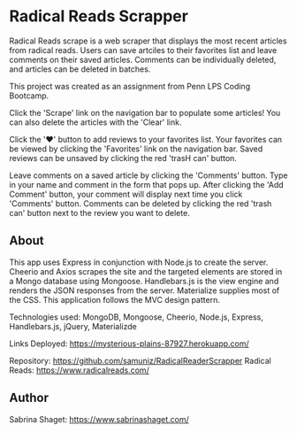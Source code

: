 # Radical Reads Scrapper

 Radical Reads scrape is a web scraper that displays the most recent articles from radical reads. Users can save artciles to their favorites list and leave comments on their saved articles. Comments can be individually deleted, and articles can be deleted in batches.

This project was created as an assignment from Penn LPS Coding Bootcamp.




Click the 'Scrape' link on the navigation bar to populate some articles! You can also delete the articles with the 'Clear' link.



Click the '♥' button to add reviews to your favorites list. Your favorites can be viewed by clicking the 'Favorites' link on the navigation bar. Saved reviews can be unsaved by clicking the red 'trasH can' button.



Leave comments on a saved article by clicking the 'Comments' button. Type in your name and comment in the form that pops up. After clicking the 'Add Comment' button, your comment will display next time you click 'Comments' button. Comments can be deleted by clicking the red 'trash can' button next to the review you want to delete.




## About
This app uses Express in conjunction with Node.js to create the server. Cheerio and Axios scrapes the site and the targeted elements are stored in a Mongo database using Mongoose. Handlebars.js is the view engine and renders the JSON responses from the server. Materialize supplies most of the CSS. This application follows the MVC design pattern.

Technologies used: MongoDB, Mongoose, Cheerio, Node.js, Express, Handlebars.js, jQuery, Materializde

Links
Deployed: https://mysterious-plains-87927.herokuapp.com/

Repository: https://github.com/samuniz/RadicalReaderScrapper
Radical Reads: https://www.radicalreads.com/
## Author
Sabrina Shaget: https://www.sabrinashaget.com/